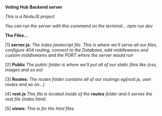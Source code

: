 **Voting Hub**
**Backend server**

_This is a NodeJS project_

_You can run the server with this command on the terminal..._
_npm run dev_

**The Files...**

[1] **server.js:** _The index javascript file. This is where we'll serve all our files, configure 404 routing, connect to the Database, add middlewares and custom middlewares and the PORT where the server would run_

[2] **Public** _The public folder is where we'll put all of our static files like (css, images and so on)_

[3] **Routes:** _The routes folder contains all of our routings eg(root.js, user routes and so on...)_

[4] **root.js** _This file is located inside of the __routes__ folder and it serves the root file (index.html)_

[5] **views:** _This is for the html files_